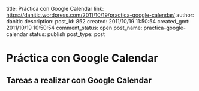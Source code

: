 title: Práctica con Google Calendar
link: https://danitic.wordpress.com/2011/10/19/practica-google-calendar/
author: danitic
description: 
post_id: 852
created: 2011/10/19 11:50:54
created_gmt: 2011/10/19 10:50:54
comment_status: open
post_name: practica-google-calendar
status: publish
post_type: post

# Práctica con Google Calendar

## **Tareas a realizar con Google Calendar**